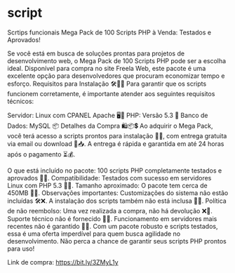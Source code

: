 # script
Scrtips funcionais
Mega Pack de 100 Scripts PHP à Venda: Testados e Aprovados!

Se você está em busca de soluções prontas para projetos de desenvolvimento web, o Mega Pack de 100 Scripts PHP pode ser a escolha ideal. Disponível para compra no site Freela Web, este pacote é uma excelente opção para desenvolvedores que procuram economizar tempo e esforço.
Requisitos para Instalação 🛠️🐧🔧
Para garantir que os scripts funcionem corretamente, é importante atender aos seguintes requisitos técnicos:

Servidor: Linux com CPANEL Apache 🖥️🐧
PHP: Versão 5.3 🐘
Banco de Dados: MySQL 📦
Detalhes da Compra 🛍️📦💲
Ao adquirir o Mega Pack, você terá acesso a scripts prontos para instalação 📜✅, com entrega gratuita via email ou download 💌📥. A entrega é rápida e garantida em até 24 horas após o pagamento ⏳💰.

O que está incluído no pacote:
100 scripts PHP completamente testados e aprovados 💯✅.
Compatibilidade: Testados com sucesso em servidores Linux com PHP 5.3 🐧✅.
Tamanho aproximado: O pacote tem cerca de 450MB 💽📏.
Observações importantes:
Customizações do sistema não estão incluídas 🛠️❌.
A instalação dos scripts também não está inclusa 📜❌.
Política de não reembolso: Uma vez realizada a compra, não há devolução ❌💸.
Suporte técnico não é fornecido 🙅‍♂️.
Funcionamento em servidores mais recentes não é garantido 📅❌.
Com um pacote robusto e scripts testados, essa é uma oferta imperdível para quem busca agilidade no desenvolvimento. Não perca a chance de garantir seus scripts PHP prontos para uso!

Link de compra: https://bit.ly/3ZMyL1y

